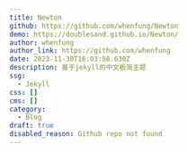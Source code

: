 ```yaml
---
title: Newton
github: https://github.com/whenfung/Newton
demo: https://doublesand.github.io/Newton/
author: whenfung
author_link: https://github.com/whenfung
date: 2023-11-30T16:03:58.630Z
description: 基于jekyll的中文极简主题
ssg:
  - Jekyll
css: []
cms: []
category:
  - Blog
draft: true
disabled_reason: Github repo not found
---
```

